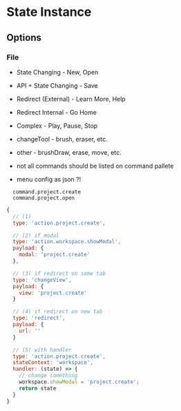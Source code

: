 # State Instance

## Options

### File

- State Changing - New, Open
- API + State Changing - Save
- Redirect (External) - Learn More, Help
- Redirect Internal - Go Home
- Complex - Play, Pause, Stop

- changeTool - brush, eraser, etc.
- other - brushDraw, erase, move, etc.
- not all commands should be listed on command pallete
- menu config as json ?!

```text
  command.project.create
  command.project.open
```

```js
{
  // (1)
  type: 'action.project.create',

  // (2) if modal
  type: 'action.workspace.showModal',
  payload: {
    modal: 'project.create'
  },

  // (3) if redirect on same tab
  type: 'changeView',
  payload: {
    view: 'project.create'
  }

  // (4) if redirect on new tab
  type: 'redirect',
  payload: {
    url: ''
  }

  // (5) with handler
  type: 'action.project.create',
  stateContext: 'workspace',
  handler: (state) => {
    // change something
    workspace.showModal = 'project.create';
    return state
  }
}
```
